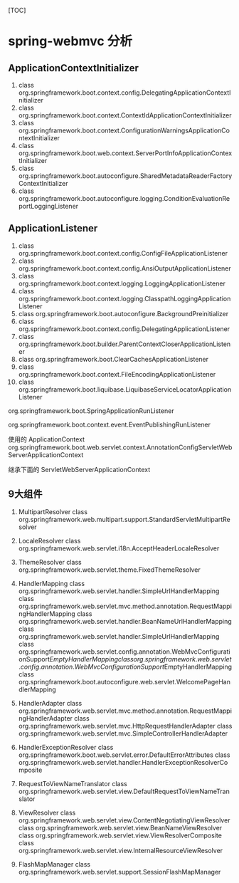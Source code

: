 [TOC]   

# spring-webmvc 分析

## ApplicationContextInitializer
1. class org.springframework.boot.context.config.DelegatingApplicationContextInitializer
2. class org.springframework.boot.context.ContextIdApplicationContextInitializer
3. class org.springframework.boot.context.ConfigurationWarningsApplicationContextInitializer
4. class org.springframework.boot.web.context.ServerPortInfoApplicationContextInitializer
5. class org.springframework.boot.autoconfigure.SharedMetadataReaderFactoryContextInitializer
6. class org.springframework.boot.autoconfigure.logging.ConditionEvaluationReportLoggingListener

## ApplicationListener
1. class org.springframework.boot.context.config.ConfigFileApplicationListener
2. class org.springframework.boot.context.config.AnsiOutputApplicationListener
3. class org.springframework.boot.context.logging.LoggingApplicationListener
4. class org.springframework.boot.context.logging.ClasspathLoggingApplicationListener
5. class org.springframework.boot.autoconfigure.BackgroundPreinitializer
6. class org.springframework.boot.context.config.DelegatingApplicationListener
7. class org.springframework.boot.builder.ParentContextCloserApplicationListener
8. class org.springframework.boot.ClearCachesApplicationListener
9. class org.springframework.boot.context.FileEncodingApplicationListener
10. class org.springframework.boot.liquibase.LiquibaseServiceLocatorApplicationListener



org.springframework.boot.SpringApplicationRunListener


org.springframework.boot.context.event.EventPublishingRunListener


使用的 ApplicationContext
org.springframework.boot.web.servlet.context.AnnotationConfigServletWebServerApplicationContext

继承下面的
ServletWebServerApplicationContext



## 9大组件
1. MultipartResolver
class org.springframework.web.multipart.support.StandardServletMultipartResolver

2. LocaleResolver
class org.springframework.web.servlet.i18n.AcceptHeaderLocaleResolver

3. ThemeResolver
class org.springframework.web.servlet.theme.FixedThemeResolver

4. HandlerMapping
class org.springframework.web.servlet.handler.SimpleUrlHandlerMapping
class org.springframework.web.servlet.mvc.method.annotation.RequestMappingHandlerMapping
class org.springframework.web.servlet.handler.BeanNameUrlHandlerMapping
class org.springframework.web.servlet.handler.SimpleUrlHandlerMapping
class org.springframework.web.servlet.config.annotation.WebMvcConfigurationSupport$EmptyHandlerMapping
class org.springframework.web.servlet.config.annotation.WebMvcConfigurationSupport$EmptyHandlerMapping
class org.springframework.boot.autoconfigure.web.servlet.WelcomePageHandlerMapping

5. HandlerAdapter
class org.springframework.web.servlet.mvc.method.annotation.RequestMappingHandlerAdapter
class org.springframework.web.servlet.mvc.HttpRequestHandlerAdapter
class org.springframework.web.servlet.mvc.SimpleControllerHandlerAdapter

6. HandlerExceptionResolver
class org.springframework.boot.web.servlet.error.DefaultErrorAttributes
class org.springframework.web.servlet.handler.HandlerExceptionResolverComposite

7. RequestToViewNameTranslator
class org.springframework.web.servlet.view.DefaultRequestToViewNameTranslator

8. ViewResolver
class org.springframework.web.servlet.view.ContentNegotiatingViewResolver
class org.springframework.web.servlet.view.BeanNameViewResolver
class org.springframework.web.servlet.view.ViewResolverComposite
class org.springframework.web.servlet.view.InternalResourceViewResolver

9.  FlashMapManager
class org.springframework.web.servlet.support.SessionFlashMapManager


